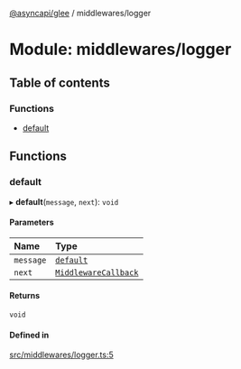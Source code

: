 [@asyncapi/glee](../README.md) / middlewares/logger

# Module: middlewares/logger

## Table of contents

### Functions

- [default](middlewares_logger.md#default)

## Functions

### default

▸ **default**(`message`, `next`): `void`

#### Parameters

| Name | Type |
| :------ | :------ |
| `message` | [`default`](../classes/lib_message.default.md) |
| `next` | [`MiddlewareCallback`](middlewares.md#middlewarecallback) |

#### Returns

`void`

#### Defined in

[src/middlewares/logger.ts:5](https://github.com/asyncapi/glee/blob/107b536/src/middlewares/logger.ts#L5)
